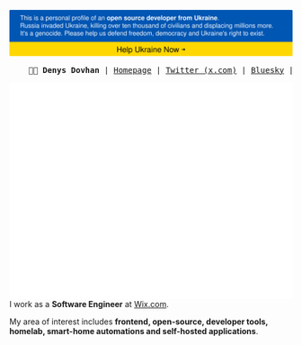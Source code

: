 [![SWUbanner](https://raw.githubusercontent.com/vshymanskyy/StandWithUkraine/main/banner-personal-page.svg)](https://vshymanskyy.github.io/StandWithUkraine)

<pre align="center">
    <strong>👨‍💻 Denys Dovhan</strong> | <a href="https://denysdovhan.com">Homepage</a> | <a href="https://x.com/denysdovhan">Twitter (x.com)</a> | <a href="https://bsky.app/profile/denysdovhan.com">Bluesky</a> | <a href="https://www.linkedin.com/in/denysdovhan">LinkedIn</a>
</pre>

<img src="https://raw.githubusercontent.com/denysdovhan/denysdovhan/main/github-metrics.svg" alt="GitHub Metrics" align="right" />

I work as a **Software Engineer** at [Wix.com](https://wix.com).

My area of interest includes **frontend, open-source, developer tools, homelab, smart-home automations and self-hosted applications**.

<!-- style="width: 400px" -->
<!--
**denysdovhan/denysdovhan** is a ✨ _special_ ✨ repository because its `README.md` (this file) appears on your GitHub profile.

Here are some ideas to get you started:

- 🔭 I’m currently working on ...
- 🌱 I’m currently learning ...
- 👯 I’m looking to collaborate on ...
- 🤔 I’m looking for help with ...
- 💬 Ask me about ...
- 📫 How to reach me: ...
- 😄 Pronouns: ...
- ⚡ Fun fact: ...
-->
